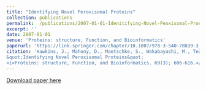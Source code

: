 ```yaml
---
title: "Identifying Novel Peroxisomal Proteins"
collection: publications
permalink:  /publications/2007-01-01-Idenitifying-Novel-Peoxisomal-Proeins 
excerpt: ''
date: 2007-01-01
venue: 'Proteins: structure, Function, and Bioinformatics'
paperurl: 'https://link.springer.com/chapter/10.1007/978-3-540-78839-3_10'
citation: 'Hawkins, J., Mahony, D., Maetschke, S., Wakabayashi, M., Teasdale, R. and Boden, M., (2007).
&quot;Identifying Novel Peroxisomal Proteins&quot; 
<i>Proteins: structure, Function, and Bioinformatics. 69(3); 606-616.</i>.'
---
```


[Download paper here](https://link.springer.com/chapter/10.1007/978-3-540-78839-3_10)

